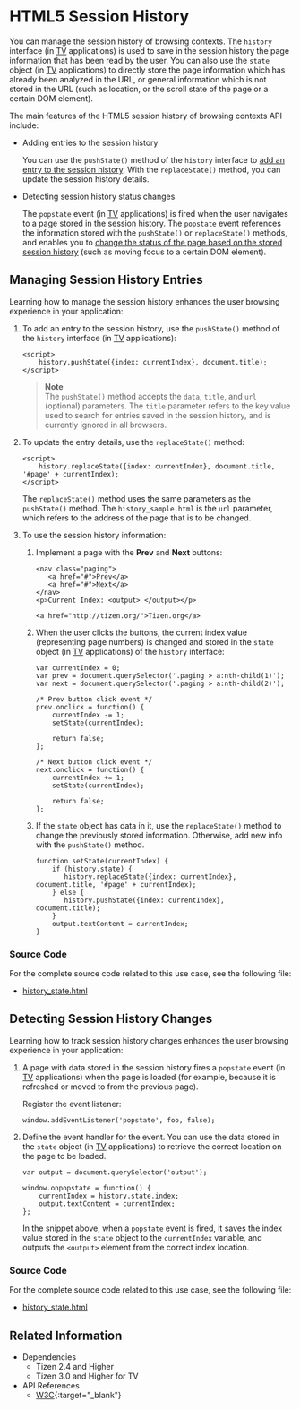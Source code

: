 # HTML5 Session History

You can manage the session history of browsing contexts. The `history` interface (in [TV](http://www.w3.org/TR/2014/REC-html5-20141028/browsers.html#the-history-interface) applications) is used to save in the session history the page information that has been read by the user. You can also use the `state` object (in  [TV](http://www.w3.org/TR/2014/REC-html5-20141028/browsers.html#state-object) applications) to directly store the page information which has already been analyzed in the URL, or general information which is not stored in the URL (such as location, or the scroll state of the page or a certain DOM element).

The main features of the HTML5 session history of browsing contexts API include:

- Adding entries to the session history

  You can use the `pushState()` method of the `history` interface to [add an entry to the session history](#managing-session-history-entries). With the `replaceState()` method, you can update the session history details.

- Detecting session history status changes

  The `popstate` event (in [TV](http://www.w3.org/TR/2014/REC-html5-20141028/browsers.html#event-popstate) applications) is fired when the user navigates to a page stored in the session history. The `popstate` event references the information stored with the `pushState()` or `replaceState()` methods, and enables you to [change the status of the page based on the stored session history](#detecting-session-history-changes) (such as moving focus to a certain DOM element).

## Managing Session History Entries

Learning how to manage the session history enhances the user browsing experience in your application:

1. To add an entry to the session history, use the `pushState()` method of the `history` interface (in [TV](http://www.w3.org/TR/2014/REC-html5-20141028/browsers.html#the-history-interface) applications):

   ```
   <script>
       history.pushState({index: currentIndex}, document.title);
   </script>
   ```

   > **Note**  
   > The `pushState()` method accepts the `data`, `title`, and `url` (optional) parameters. The `title` parameter refers to the key value used to search for entries saved in the session history, and is currently ignored in all browsers.

2. To update the entry details, use the `replaceState()` method:

   ```
   <script>
       history.replaceState({index: currentIndex}, document.title, '#page' + currentIndex);
   </script>
   ```

   The `replaceState()` method uses the same parameters as the `pushState()` method. The `history_sample.html` is the `url` parameter, which refers to the address of the page that is to be changed.

3. To use the session history information:

   1. Implement a page with the **Prev** and **Next** buttons:

      ```
      <nav class="paging">
         <a href="#">Prev</a>
         <a href="#">Next</a>
      </nav>
      <p>Current Index: <output> </output></p>

      <a href="http://tizen.org/">Tizen.org</a>
      ```

   2. When the user clicks the buttons, the current index value (representing page numbers) is changed and stored in the `state` object (in [TV](http://www.w3.org/TR/2014/REC-html5-20141028/browsers.html#state-object) applications) of the `history` interface:

      ```
      var currentIndex = 0;
      var prev = document.querySelector('.paging > a:nth-child(1)');
      var next = document.querySelector('.paging > a:nth-child(2)');

      /* Prev button click event */
      prev.onclick = function() {
          currentIndex -= 1;
          setState(currentIndex);

          return false;
      };

      /* Next button click event */
      next.onclick = function() {
          currentIndex += 1;
          setState(currentIndex);

          return false;
      };
      ```

   3. If the `state` object has data in it, use the `replaceState()` method to change the previously stored information. Otherwise, add new info with the `pushState()` method.

      ```
      function setState(currentIndex) {
          if (history.state) {
             history.replaceState({index: currentIndex}, document.title, '#page' + currentIndex);
          } else {
             history.pushState({index: currentIndex}, document.title);
          }
          output.textContent = currentIndex;
      }
      ```

### Source Code

For the complete source code related to this use case, see the following file:

- [history_state.html](http://download.tizen.org/misc/examples/w3c_html5/communication/html5_the_session_history_of_browsing_contexts)

## Detecting Session History Changes

Learning how to track session history changes enhances the user browsing experience in your application:

1. A page with data stored in the session history fires a `popstate` event (in [TV](http://www.w3.org/TR/2014/REC-html5-20141028/browsers.html#event-popstate) applications) when the page is loaded (for example, because it is refreshed or moved to from the previous page).

   Register the event listener:

   ```
   window.addEventListener('popstate', foo, false);
   ```

2. Define the event handler for the event. You can use the data stored in the `state` object (in [TV](http://www.w3.org/TR/2014/REC-html5-20141028/browsers.html#state-object) applications) to retrieve the correct location on the page to be loaded.

   ```
   var output = document.querySelector('output');

   window.onpopstate = function() {
       currentIndex = history.state.index;
       output.textContent = currentIndex;
   };
   ```

   In the snippet above, when a `popstate` event is fired, it saves the index value stored in the `state` object to the `currentIndex` variable, and outputs the `<output>` element from the correct index location.

### Source Code

For the complete source code related to this use case, see the following file:

- [history_state.html](http://download.tizen.org/misc/examples/w3c_html5/communication/html5_the_session_history_of_browsing_contexts)

## Related Information
* Dependencies
  - Tizen 2.4 and Higher
  - Tizen 3.0 and Higher for TV
* API References
  - [W3C](https://www.w3.org/TR/2009/WD-html5-20090825/history.html){:target="_blank"}

